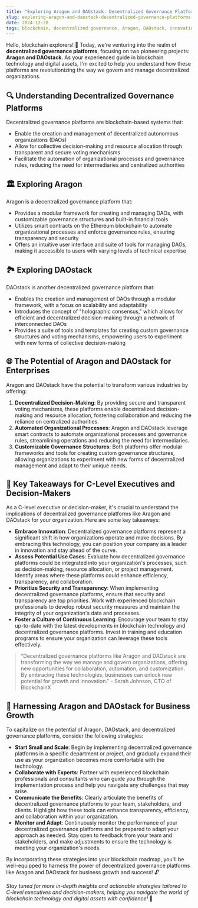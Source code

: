 ```yaml
---
title: "Exploring Aragon and DAOstack: Decentralized Governance Platforms for Business Growth"
slug: exploring-aragon-and-daostack-decentralized-governance-platforms-for-business-growth
date: 2024-12-20
tags: blockchain, decentralized governance, Aragon, DAOstack, innovation
---
```


Hello, blockchain explorers! 🚀 Today, we're venturing into the realm of **decentralized governance platforms**, focusing on two pioneering projects: **Aragon and DAOstack**. As your experienced guide in blockchain technology and digital assets, I'm excited to help you understand how these platforms are revolutionizing the way we govern and manage decentralized organizations.

## 🔍 Understanding Decentralized Governance Platforms

Decentralized governance platforms are blockchain-based systems that:

* Enable the creation and management of decentralized autonomous organizations (DAOs)
* Allow for collective decision-making and resource allocation through transparent and secure voting mechanisms
* Facilitate the automation of organizational processes and governance rules, reducing the need for intermediaries and centralized authorities

## 🏛 Exploring Aragon

Aragon is a decentralized governance platform that:

* Provides a modular framework for creating and managing DAOs, with customizable governance structures and built-in financial tools
* Utilizes smart contracts on the Ethereum blockchain to automate organizational processes and enforce governance rules, ensuring transparency and security
* Offers an intuitive user interface and suite of tools for managing DAOs, making it accessible to users with varying levels of technical expertise

## 🏞 Exploring DAOstack

DAOstack is another decentralized governance platform that:

* Enables the creation and management of DAOs through a modular framework, with a focus on scalability and adaptability
* Introduces the concept of "holographic consensus," which allows for efficient and decentralized decision-making through a network of interconnected DAOs
* Provides a suite of tools and templates for creating custom governance structures and voting mechanisms, empowering users to experiment with new forms of collective decision-making

## 🌐 The Potential of Aragon and DAOstack for Enterprises

Aragon and DAOstack have the potential to transform various industries by offering:

1. **Decentralized Decision-Making**: By providing secure and transparent voting mechanisms, these platforms enable decentralized decision-making and resource allocation, fostering collaboration and reducing the reliance on centralized authorities.
2. **Automated Organizational Processes**: Aragon and DAOstack leverage smart contracts to automate organizational processes and governance rules, streamlining operations and reducing the need for intermediaries.
3. **Customizable Governance Structures**: Both platforms offer modular frameworks and tools for creating custom governance structures, allowing organizations to experiment with new forms of decentralized management and adapt to their unique needs.

## 🔑 Key Takeaways for C-Level Executives and Decision-Makers

As a C-level executive or decision-maker, it's crucial to understand the implications of decentralized governance platforms like Aragon and DAOstack for your organization. Here are some key takeaways:

* **Embrace Innovation**: Decentralized governance platforms represent a significant shift in how organizations operate and make decisions. By embracing this technology, you can position your company as a leader in innovation and stay ahead of the curve.
* **Assess Potential Use Cases**: Evaluate how decentralized governance platforms could be integrated into your organization's processes, such as decision-making, resource allocation, or project management. Identify areas where these platforms could enhance efficiency, transparency, and collaboration.
* **Prioritize Security and Transparency**: When implementing decentralized governance platforms, ensure that security and transparency are top priorities. Work with experienced blockchain professionals to develop robust security measures and maintain the integrity of your organization's data and processes.
* **Foster a Culture of Continuous Learning**: Encourage your team to stay up-to-date with the latest developments in blockchain technology and decentralized governance platforms. Invest in training and education programs to ensure your organization can leverage these tools effectively.

> "Decentralized governance platforms like Aragon and DAOstack are transforming the way we manage and govern organizations, offering new opportunities for collaboration, automation, and customization. By embracing these technologies, businesses can unlock new potential for growth and innovation." - Sarah Johnson, CTO of BlockchainX

## 🚀 Harnessing Aragon and DAOstack for Business Growth

To capitalize on the potential of Aragon, DAOstack, and decentralized governance platforms, consider the following strategies:

* **Start Small and Scale**: Begin by implementing decentralized governance platforms in a specific department or project, and gradually expand their use as your organization becomes more comfortable with the technology.
* **Collaborate with Experts**: Partner with experienced blockchain professionals and consultants who can guide you through the implementation process and help you navigate any challenges that may arise.
* **Communicate the Benefits**: Clearly articulate the benefits of decentralized governance platforms to your team, stakeholders, and clients. Highlight how these tools can enhance transparency, efficiency, and collaboration within your organization.
* **Monitor and Adapt**: Continuously monitor the performance of your decentralized governance platforms and be prepared to adapt your approach as needed. Stay open to feedback from your team and stakeholders, and make adjustments to ensure the technology is meeting your organization's needs.

By incorporating these strategies into your blockchain roadmap, you'll be well-equipped to harness the power of decentralized governance platforms like Aragon and DAOstack for business growth and success! 🔓

*Stay tuned for more in-depth insights and actionable strategies tailored to C-level executives and decision-makers, helping you navigate the world of blockchain technology and digital assets with confidence!* 💪
